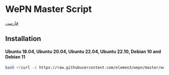 # WePN Master Script


[فارسی](README.fa.md)


## Installation

#### Ubuntu 18.04, Ubuntu 20.04, Ubuntu 22.04, Ubuntu 22.10, Debian 10 and Debian 11
``` bash
bash <(curl -s https://raw.githubusercontent.com/elemen3/wepn/master/wepn.sh)
```